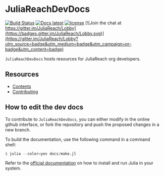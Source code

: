 # JuliaReachDevDocs

[![Build Status](https://travis-ci.org/JuliaReach/JuliaReachDevDocs.svg?branch=master)](https://travis-ci.org/JuliaReach/JuliaReachDevDocs)
[![Docs latest](https://img.shields.io/badge/docs-latest-blue.svg)](http://juliareach.github.io/JuliaReachDevDocs/latest/)
[![license](https://img.shields.io/github/license/mashape/apistatus.svg?maxAge=2592000)](https://github.com/JuliaReach/JuliaReachDevDocs/blob/master/LICENSE.md)
[![Join the chat at https://gitter.im/JuliaReach/Lobby](https://badges.gitter.im/JuliaReach/Lobby.svg)](https://gitter.im/JuliaReach/Lobby?utm_source=badge&utm_medium=badge&utm_campaign=pr-badge&utm_content=badge)

`JuliaReachDevDocs` hosts resources for JuliaReach org developers.

## Resources

- [Contents](https://juliareach.github.io/JuliaReachDevDocs/latest/#Contents-1)
- [Contributing](https://juliareach.github.io/JuliaReachDevDocs/latest/about/#Contributing-1)


## How to edit the dev docs

To contribute to `JuliaReachDevDocs`, you can either modify in the online github
interface, or fork the repository and push the proposed changes in a new branch.

To build the documentation, use the following command in a command shell:

```julia
$ julia --color=yes docs/make.jl
```

Refer to the [official documentation](https://julialang.org/downloads) on how to
install and run Julia in your system.

